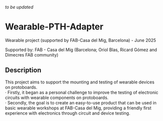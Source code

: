 *to be updated*

# Wearable-PTH-Adapter
Wearable project (supported by FAB-Casa del Mig, Barcelona) - June 2025

Supported by: FAB - Casa del Mig (Barcelona; Oriol Blas, Ricard Gómez and Dimecres FAB community)

## Description
This project aims to support the mounting and testing of wearable devices on protoboards.  
· Firstly, it began as a personal challenge to improve the testing of electronic circuits with wearable components on protoboards.  
· Secondly, the goal is to create an easy-to-use product that can be used in basic wearable workshops at FAB-Casa del Mig, providing a friendly first experience with electronics through circuit and device testing.

